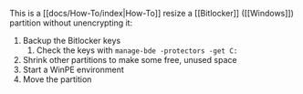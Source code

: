 This is a [[docs/How-To/index|How-To]] resize a [[Bitlocker]] ([[Windows]]) partition without unencrypting it:
1. Backup the Bitlocker keys
	1. Check the keys with `manage-bde -protectors -get C:`
2. Shrink other partitions to make some free, unused space
3. Start a WinPE environment
4. Move the partition 